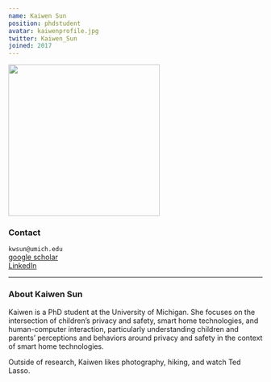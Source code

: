 ```yaml
---
name: Kaiwen Sun
position: phdstudent
avatar: kaiwenprofile.jpg
twitter: Kaiwen_Sun
joined: 2017
---
```


<img width="300" src="{{site.baseurl}}/images/people/{{page.avatar}}" data-action="zoom">

### Contact

<i class="fa fa-envelope-o"></i>  `kwsun@umich.edu`<br>
<i class="fa fa-bar-chart"></i> [google scholar](https://scholar.google.com/citations?user=2-zcR_QAAAAJ&hl=en) <br>
<i class="fa fa-bar-chart"></i> [LinkedIn ](https://www.linkedin.com/in/sunkaiwen/) <br>


<hr>


### About Kaiwen Sun
Kaiwen is a PhD student at the University of Michigan. She focuses on the intersection of children’s privacy and safety, smart home technologies, and human-computer interaction, particularly understanding children and parents’ perceptions and behaviors around privacy and safety in the context of smart home technologies.

Outside of research, Kaiwen likes photography, hiking, and watch Ted Lasso.
